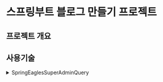 # 스프링부트 블로그 만들기 프로젝트

## 프로젝트 개요

## 사용기술


<details>
<summary>SpringEaglesSuperAdminQuery</summary>


-- 형석님
-- 트랜잭션 시작
START TRANSACTION;

-- 유저를 global_users 테이블에 등록
INSERT INTO global_users (user_name, user_password, user_email)
VALUES ('ppuding', 'ppuding', 'acdongedb@naver.com');

-- 마지막 삽입된 유저의 ID를 가져옴
SET @userId = LAST_INSERT_ID();

-- 유저에게 권한을 부여
INSERT INTO global_user_roles (user_id, user_roles)
VALUES (@userId, 'KHS');

-- 트랜잭션 커밋
COMMIT;

-- 나
-- 트랜잭션 시작
START TRANSACTION;

-- 유저를 global_users 테이블에 등록
INSERT INTO global_users (user_name, user_password, user_email)
VALUES ('stjoo0925', 'stjoo0925', 'stjoo0925@gmail.com');

-- 마지막 삽입된 유저의 ID를 가져옴
SET @userId = LAST_INSERT_ID();

-- 유저에게 권한을 부여
INSERT INTO global_user_roles (user_id, user_roles)
VALUES (@userId, 'JST');

-- 트랜잭션 커밋
COMMIT;

-- 서현님
-- 트랜잭션 시작
START TRANSACTION;

-- 유저를 global_users 테이블에 등록
INSERT INTO global_users (user_name, user_password, user_email)
VALUES ('seohyun', 'seohyun', 'seohyun@naver.com');

-- 마지막 삽입된 유저의 ID를 가져옴
SET @userId = LAST_INSERT_ID();

-- 유저에게 권한을 부여
INSERT INTO global_user_roles (user_id, user_roles)
VALUES (@userId, 'LSH');

-- 트랜잭션 커밋
COMMIT;

-- 은진님
-- 트랜잭션 시작
START TRANSACTION;

-- 유저를 global_users 테이블에 등록
INSERT INTO global_users (user_name, user_password, user_email)
VALUES ('seo', 'seo', 'seo@naver.com');

-- 마지막 삽입된 유저의 ID를 가져옴
SET @userId = LAST_INSERT_ID();

-- 유저에게 권한을 부여
INSERT INTO global_user_roles (user_id, user_roles)
VALUES (@userId, 'SEJ');

-- 트랜잭션 커밋
COMMIT;

-- 정한님
-- 트랜잭션 시작
START TRANSACTION;

-- 유저를 global_users 테이블에 등록
INSERT INTO global_users (user_name, user_password, user_email)
VALUES ('hwang', 'hwang', 'hwnag@naver.com');

-- 마지막 삽입된 유저의 ID를 가져옴
SET @userId = LAST_INSERT_ID();

-- 유저에게 권한을 부여
INSERT INTO global_user_roles (user_id, user_roles)
VALUES (@userId, 'HJH');

-- 트랜잭션 커밋
COMMIT;

</details>
